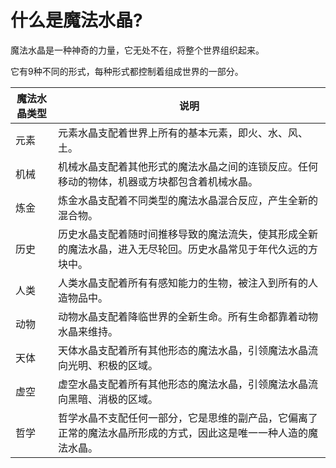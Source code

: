 # 什么是魔法水晶?

魔法水晶是一种神奇的力量，它无处不在，将整个世界组织起来。

它有9种不同的形式，每种形式都控制着组成世界的一部分。

| 魔法水晶类型 | 说明 |
| ---------- | --- |
| 元素 | 元素水晶支配着世界上所有的基本元素，即火、水、风、土。 |
| 机械 | 机械水晶支配着其他形式的魔法水晶之间的连锁反应。任何移动的物体，机器或方块都包含着机械水晶。 |
| 炼金 | 炼金水晶支配着不同类型的魔法水晶混合反应，产生全新的混合物。 |
| 历史 | 历史水晶支配着随时间推移导致的魔法流失，使其形成全新的魔法水晶，进入无尽轮回。历史水晶常见于年代久远的方块中。 |
| 人类 | 人类水晶支配着所有有感知能力的生物，被注入到所有的人造物品中。 |
| 动物 | 动物水晶支配着降临世界的全新生命。所有生命都靠着动物水晶来维持。 |
| 天体 | 天体水晶支配着所有其他形态的魔法水晶，引领魔法水晶流向光明、积极的区域。 |
| 虚空 | 虚空水晶支配着所有其他形态的魔法水晶，引领魔法水晶流向黑暗、消极的区域。|
| 哲学 | 哲学水晶不支配任何一部分，它是思维的副产品，它偏离了正常的魔法水晶所形成的方式，因此这是唯一一种人造的魔法水晶。 |
